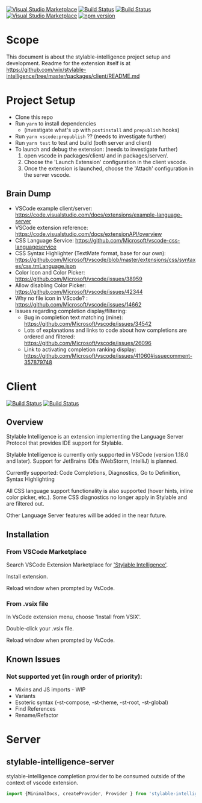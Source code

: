 [![Visual Studio Marketplace](https://img.shields.io/vscode-marketplace/v/wix.stylable-intelligence.svg)](https://marketplace.visualstudio.com/items?itemName=wix.stylable-intelligence)
[![Build Status](https://travis-ci.org/wix/stylable-intelligence.svg?branch=master)](https://travis-ci.org/wix/stylable-intelligence)
[![Build Status](https://ci.appveyor.com/api/projects/status/github/wix/stylable-intelligence?branch=master&svg=true)](https://ci.appveyor.com/project/qballer/stylable-intelligence)
[![Visual Studio Marketplace](https://img.shields.io/vscode-marketplace/d/wix.stylable-intelligence.svg)](https://marketplace.visualstudio.com/items?itemName=wix.stylable-intelligence)
[![npm version](https://badge.fury.io/js/stylable-intelligence.svg)](https://badge.fury.io/js/stylable-intelligence)

# Scope
This document is about the stylable-intelligence project setup and development.
Readme for the extension itself is at https://github.com/wix/stylable-intelligence/tree/master/packages/client/README.md

# Project Setup
* Clone this repo
* Run `yarn` to install dependencies
   * (investigate what's up with `postinstall` and `prepublish` hooks)
* Run `yarn vscode:prepublish` ?? (needs to investigate further)
* Run `yarn test` to test and build (both server and client)
* To launch and debug the extension: (needs to investigate further)
  1. open vscode in packages/client/ and in packages/server/. 
  2. Choose the 'Launch Extension' configuration in the client vscode. 
  3. Once the extension is launched, choose the 'Attach' configuration in the server vscode. 

## Brain Dump
* VSCode example client/server: https://code.visualstudio.com/docs/extensions/example-language-server
* VSCode extension reference: https://code.visualstudio.com/docs/extensionAPI/overview
* CSS Language Service: https://github.com/Microsoft/vscode-css-languageservice
* CSS Syntax Highlighter (TextMate format, base for our own): https://github.com/Microsoft/vscode/blob/master/extensions/css/syntaxes/css.tmLanguage.json
* Color Icon and Color Picker: https://github.com/Microsoft/vscode/issues/38959
* Allow disabling Color Picker: https://github.com/Microsoft/vscode/issues/42344
* Why no file icon in VScode? : https://github.com/Microsoft/vscode/issues/14662
* Issues regarding completion display/filtering:
  * Bug in completion text matching (mine): https://github.com/Microsoft/vscode/issues/34542
  * Lots of explanations and links to code about how completions are ordered and filtered: https://github.com/Microsoft/vscode/issues/26096
  * Link to activating completion ranking display: https://github.com/Microsoft/vscode/issues/41060#issuecomment-357879748


# Client
[![Build Status](https://travis-ci.org/wix/stylable-intelligence.svg?branch=master)](https://travis-ci.org/wix/stylable-intelligence)
[![Build Status](https://ci.appveyor.com/api/projects/status/6ky876hm9nycyu8m/branch/master?svg=true)](https://ci.appveyor.com/project/qballer/stylable-intelligence)
 
## Overview
Stylable Intelligence is an extension implementing the Language Server Protocol that provides IDE support for Stylable.

Stylable Intelligence is currently only supported in VSCode (version 1.18.0 and later). Support for JetBrains IDEs (WebStorm, IntelliJ) is planned.

Currently supported: Code Completions, Diagnostics, Go to Definition, Syntax Highlighting

All CSS language support functionality is also supported (hover hints, inline color picker, etc.). Some CSS diagnostics no longer apply in Stylable and are filtered out.

Other Language Server features will be added in the near future.


## Installation

### From VSCode Marketplace
Search VSCode Extension Marketplace for ['Stylable Intelligence'](https://marketplace.visualstudio.com/search?term=stylable-intelligence&target=VSCode&category=All%20categories&sortBy=Relevance).

Install extension.

Reload window when prompted by VsCode.

### From .vsix file 
In VsCode extension menu, choose 'Install from VSIX'.

Double-click your .vsix file. 

Reload window when prompted by VsCode.

## Known Issues

### Not supported yet (in rough order of priority):
* Mixins and JS imports - WIP
* Variants
* Esoteric syntax (-st-compose, -st-theme, -st-root, -st-global)
* Find References
* Rename/Refactor

# Server
stylable-intelligence-server
----------------------------
stylable-intelligence completion provider to be consumed outside
of the context of vscode extension.

```typescript
import {MinimalDocs, createProvider, Provider } from 'stylable-intelligence-server'
```
